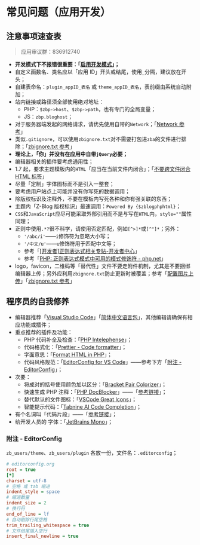 # 常见问题（应用开发）

## 注意事项速查表

> 应用审议群：836912740

- **开发模式下不报错很重要：「[启用开发模式](books/dev-app-start?id=开发模式 "启用开发模板")」；**
- 自定义函数名、类名应以「应用 ID」开头或结尾，使用`_`分隔，建议放在开头；
- 自建表命名：`plugin_appID_表名` 或 `theme_appID_表名`，表前缀由系统自动附加；
- 站内链接或路径须全部使用绝对地址：
  - PHP：`$zbp->host`、`$zbp->path`，也有专门的全局变量；
  - JS：`zbp.bloghost`；
- 对于服务器端发起的网络请求，请优先使用自带的`Network`；「[Network 参考](https://bbs.zblogcn.com/thread-102975.html#486171 "Network 参考")」
- 类似`.gitignore`，可以使用`zbignore.txt`对不需要打包进`zba`的文件进行排除；「[zbignore.txt 参考](https://bbs.zblogcn.com/thread-102780.html "zbignore.txt 参考")」
- **理论上，「你」并没有在应用中自带`jQuery`必要；**
- 编辑器相关的插件要考虑通用性；
- 1.7 起，要求主题模板内的`HTML`「应当在当前文件内闭合」；「[不要跨文件闭合 HTML 标签](https://bbs.zblogcn.com/thread-101310.html#484040 "不要跨文件闭合 HTML 标签")」
- 尽量「定制」字体图标而不是引入一整套；
- 要考虑用户站点上可能并没有你写死的数据调用；
- 除版权标识及注释外，不要在模板内写死各种和你有强关联的东西；
- 主题内「Z-Blog 版权标识」最速调用：`Powered By {$zblogphphtml}`；
- `CSS`和`JavaScript`应尽可能采取外部引用而不是与写在`HTML`内，`style=""`属性同理；
- 正则中使用`.*?`很不科学，请使用否定匹配，例如`[^>]*`或`[^"]*`；另外：
  - `'/abc/i'`——`i`修饰符为忽略大小写；
  - `'/中文/u'`——`u`修饰符用于匹配中文等；
  - 参考「[\[开发者\]正则表达式相关专贴-开发者中心](https://bbs.zblogcn.com/thread-101713.html "\[开发者\]正则表达式相关专贴-开发者中心")」
  - 参考「[PHP: 正则表达式模式中可用的模式修饰符 - php.net](https://www.php.net/manual/zh/reference.pcre.pattern.modifiers.php "PHP: 正则表达式模式中可用的模式修饰符 - php.net")」
- logo，favicon，二维码等「替代性」文件不要走附件机制，尤其是不要捆绑编辑器上传；另外应利用`zbignore.txt`防止更新时被覆盖；参考「[配置图片上传](https://bbs.zblogcn.com/thread-101310.html#485997 "【开发者】大概算是进阶建议贴-开发者中心")」「[zbignore.txt 参考](https://bbs.zblogcn.com/thread-102780.html "zbignore.txt 参考")」


## 程序员的自我修养

- 编辑器推荐「[Visual Studio Code](https://code.visualstudio.com/ "Visual Studio Code - Code Editing. Redefined")」「[简体中文语言包](https://marketplace.visualstudio.com/items?itemName=MS-CEINTL.vscode-language-pack-zh-hans "Chinese (Simplified) Language Pack for Visual Studio Code - Visual Studio Marketplace")」，其他编辑请确保有相应功能或插件；
- 重点推荐的插件及功能：
  - PHP 代码补全及检查：「[PHP Intelephense](https://marketplace.visualstudio.com/items?itemName=bmewburn.vscode-intelephense-client "PHP Intelephense - Visual Studio Marketplace")」；
  - 代码格式化：「[Prettier - Code formatter](https://marketplace.visualstudio.com/items?itemName=esbenp.prettier-vscode "Prettier - Code formatter - Visual Studio Marketplace")」；
  - 字面意思：「[Format HTML in PHP](https://marketplace.visualstudio.com/items?itemName=rifi2k.format-html-in-php "Format HTML in PHP - Visual Studio Marketplace")」；
  - 代码风格规范：「[EditorConfig for VS Code](https://marketplace.visualstudio.com/items?itemName=EditorConfig.EditorConfig "EditorConfig for VS Code - Visual Studio Marketplace")」——参考下方「[附注 - EditorConfig](#附注-editorconfig "附注 - EditorConfig")」；
- 次要：
  - 将成对的括号使用颜色加以区分：「[Bracket Pair Colorizer](https://marketplace.visualstudio.com/items?itemName=CoenraadS.bracket-pair-colorizer "Bracket Pair Colorizer - Visual Studio Marketplace")」；
  - 快速生成 PHP 注释：「[PHP DocBlocker](https://marketplace.visualstudio.com/items?itemName=neilbrayfield.php-docblocker "PHP DocBlocker - Visual Studio Marketplace")」——「[参考链接](https://bbs.zblogcn.com/thread-101310.html#484269 "参考链接 - PHP DocBlocker")」；
  - 替代默认的文件图标：「[VSCode Great Icons](https://marketplace.visualstudio.com/items?itemName=emmanuelbeziat.vscode-great-icons "VSCode Great Icons - Visual Studio Marketplace")」；
  - 智能提示代码：「[Tabnine AI Code Completion](https://marketplace.visualstudio.com/items?itemName=TabNine.tabnine-vscode "Tabnine AI Code Completion - Visual Studio Marketplace")」；
- 有个名词叫「代码片段」——「[参考链接](https://bbs.zblogcn.com/thread-101310.html#484331 "参考链接 - 代码片段")」；
- 给开发人员的 字体：「[JetBrains Mono](https://www.jetbrains.com/zh-cn/lp/mono/ "JetBrains Mono: A free and open source typeface for developers | JetBrains: Developer Tools for Professionals and Teams")」；

### 附注 - EditorConfig

`zb_users/theme`、`zb_users/plugin` 各放一份，文件名：`.editorconfig`；

```ini
# editorconfig.org
root = true
[*]
charset = utf-8
# 空格 或 tab 缩进
indent_style = space
# 缩进数量
indent_size = 2
# 换行符
end_of_line = lf
# 自动剔除行尾空格
trim_trailing_whitespace = true
# 文件结尾插入空行
insert_final_newline = true
```
